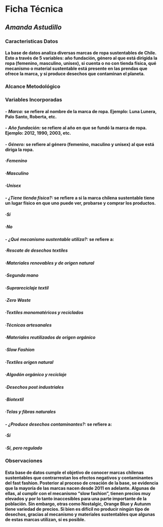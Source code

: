 # **Ficha Técnica**

## _Amanda Astudillo_

### Caracteristicas Datos
#### La base de datos analiza diversas marcas de ropa sustentables de Chile. Esto a través de 5 variables: año fundación, género al que está dirigida la ropa (femenino, masculino, unisex), si cuenta o no con tienda física, qué mecanismo o material sustentable está presente en las prendas que ofrece la marca, y si produce desechos que contaminan el planeta.


### Alcance Metodológico 


### Variables Incorporadas 
#### - _Marca:_ se refiere al nombre de la marca de ropa. Ejemplo: Luna Lunera, Palo Santo, Roberta, etc. 
#### - _Año fundación:_ se refiere al año en que se fundó la marca de ropa. Ejemplo: 2012, 1990, 2003, etc. 
#### - _Género:_ se refiere al género (femenino, maculino y unisex) al que está diriga la ropa. 
##### ·Femenino
##### ·Masculino
##### ·Unisex
#### - _¿Tiene tienda física?:_ se refiere a si la marca chilena sustentable tiene un lugar físico en que uno puede ver, probarse y comprar los productos. 
##### ·Sí
##### ·No
#### - _¿Qué mecanismo sustentable utiliza?:_ se refiere a:
##### ·Rescate de desechos textiles
##### ·Materiales renovables y de origen natural
##### ·Segunda mano
##### ·Suprareciclaje textil
##### ·Zero Waste
##### ·Textiles monomatéricos y reciclados
##### ·Técnicas artesanales
##### ·Materiales reutilizados de origen orgánico
##### ·Slow Fashion
##### ·Textiles origen natural
##### ·Algodón orgánico y reciclaje
##### ·Desechos post industriales
##### ·Biotextil
##### ·Telas y fibras naturales
#### - _¿Produce desechos contaminantes?:_ se refiere a:
##### ·Sí
##### ·Sí, pero regulado
 

### Observaciones 
#### Esta base de datos cumple el objetivo de conocer marcas chilenas sustentables que contrarrestan los efectos negativos y contaminantes del fast fashion. Posterior al proceso de creación de la base, se evidencia que la mayoría de las marcas nacen desde 2011 en adelante. Algunas de ellas, al cumplir con el mecanismo “slow fashion”, tienen precios muy elevados y por lo tanto inaccesibles para una parte importante de la población. Sin embargo, otras como Nostalgic, Orange Blue y Autunm tiene variedad de precios. Si bien es difícil no producir ningún tipo de desechos, gracias al mecanismo y materiales sustentables que algunas de estas marcas utilizan, sí es posible.